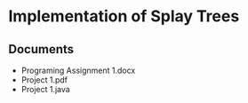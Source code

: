 # Implementation of Splay Trees

## Documents
- Programing Assignment 1.docx
- Project 1.pdf
- Project 1.java
